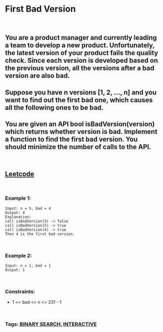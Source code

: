 # First Bad Version

<br>

## You are a product manager and currently leading a team to develop a new product. Unfortunately, the latest version of your product fails the quality check. Since each version is developed based on the previous version, all the versions after a bad version are also bad.

## Suppose you have n versions [1, 2, ..., n] and you want to find out the first bad one, which causes all the following ones to be bad.

## You are given an API bool isBadVersion(version) which returns whether version is bad. Implement a function to find the first bad version. You should minimize the number of calls to the API.

<br>

## [Leetcode](https://leetcode.com/problems/first-bad-version/)

<br>

### Example 1:
```
Input: n = 5, bad = 4
Output: 4
Explanation:
call isBadVersion(3) -> false
call isBadVersion(5) -> true
call isBadVersion(4) -> true
Then 4 is the first bad version.
```
<br>

### Example 2:
```
Input: n = 1, bad = 1
Output: 1
``` 
<br>

### Constraints:

- 1 <= bad <= n <= 231 - 1

<br>

### Tags: [BINARY SEARCH](https://leetcode.com/tag/binary-search/), [INTERACTIVE](https://leetcode.com/tag/interactive/)

